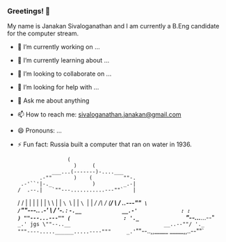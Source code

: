 ### Greetings! 👋

My name is Janakan Sivaloganathan and I am currently a B.Eng candidate for the computer stream. 

- 🔭 I’m currently working on ...
- 🌱 I’m currently learning about ...
- 👯 I’m looking to collaborate on ... 
- 🤔 I’m looking for help with ...
- 💬 Ask me about anything
- 📫 How to reach me: sivaloganathan.janakan@gmail.com
- 😄 Pronouns: ...
- ⚡ Fun fact: Russia built a computer that ran on water in 1936.

                      (
                        )     (
                 ___...(-------)-....___
             .-""       )    (          ""-.
       .-'``'|-._             )         _.-|
      /  .--.|   `""---...........---""`   |
     /  /    |                             |
     |  |    |                             |
      \  \   |                             |
       `\ `\ |                             |
         `\ `|                             |
         _/ /\                             /
        (__/  \                           /
     _..---""` \                         /`""---.._
  .-'           \                       /          '-.
 :               `-.__             __.-'              :
 :                  ) ""---...---"" (                 :
  '._               `"--...___...--"`              _.'
jgs \""--..__                              __..--""/
     '._     """----.....______.....----"""     _.'
        `""--..,,_____            _____,,..--""`


